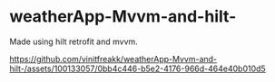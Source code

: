 # weatherApp-Mvvm-and-hilt-

Made using hilt retrofit and mvvm.

https://github.com/vinitfreakk/weatherApp-Mvvm-and-hilt-/assets/100133057/0bb4c446-b5e2-4176-966d-464e40b010d5

